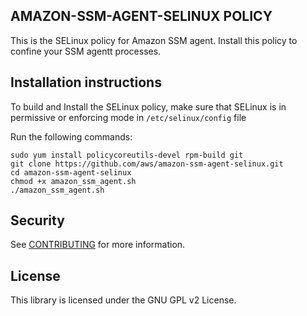 ## AMAZON-SSM-AGENT-SELINUX POLICY

This is the SELinux policy for Amazon SSM agent. Install this policy to confine your SSM agentt processes.

## Installation instructions

To build and Install the SELinux policy, make sure that SELinux is in permissive or enforcing mode in `/etc/selinux/config` file

Run the following commands:
```
sudo yum install policycoreutils-devel rpm-build git
git clone https://github.com/aws/amazon-ssm-agent-selinux.git
cd amazon-ssm-agent-selinux
chmod +x amazon_ssm_agent.sh
./amazon_ssm_agent.sh
```

## Security

See [CONTRIBUTING](CONTRIBUTING.md#security-issue-notifications) for more information.

## License

This library is licensed under the GNU GPL v2 License.

